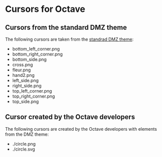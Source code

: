# Cursors for Octave

## Cursors from the standard DMZ theme

The following cursors are taken from the [standrad DMZ theme](https://github.com/GalliumOS/dmz-cursor-theme/tree/master/DMZ-White):

- bottom_left_corner.png
- bottom_right_corner.png
- bottom_side.png
- cross.png
- fleur.png
- hand2.png
- left_side.png
- right_side.png
- top_left_corner.png
- top_right_corner.png
- top_side.png

## Cursor created by the Octave developers

The following cursors are created by the Octave developers with elements from the DMZ theme:

- ./circle.png
- ./circle.svg

